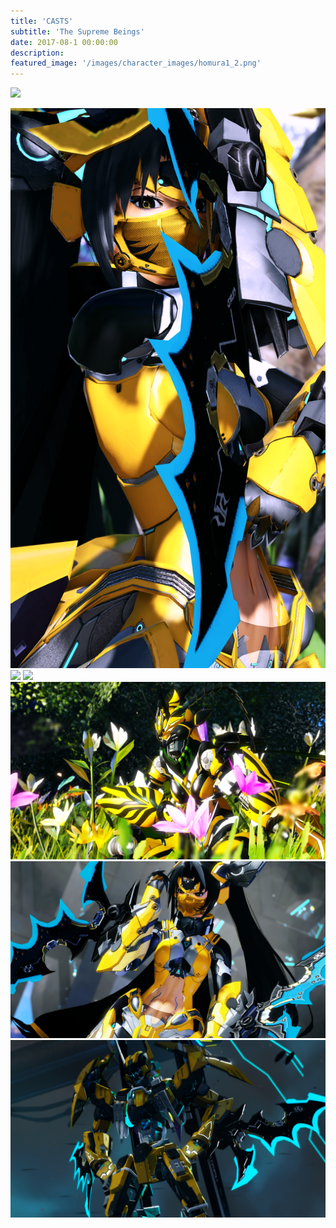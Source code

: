 ```yaml
---
title: 'CASTS'
subtitle: 'The Supreme Beings'
date: 2017-08-1 00:00:00
description: 
featured_image: '/images/character_images/homura1_2.png'
---
```


![](/images/character_images/casts/fractalcast21.png)

<div class="gallery" data-columns="4">
	<img src="/images/character_images/casts/fractalcast13_1.png">
	<img src="/images/character_images/casts/fractalcast11.png">
	<img src="/images/character_images/casts/fractalcast10.png">
	<img src="/images/character_images/casts/fractalcast7.png">
	<img src="/images/character_images/casts/fractalcast2.png">
	<img src="/images/character_images/casts/fractalcast0.png">
</div>